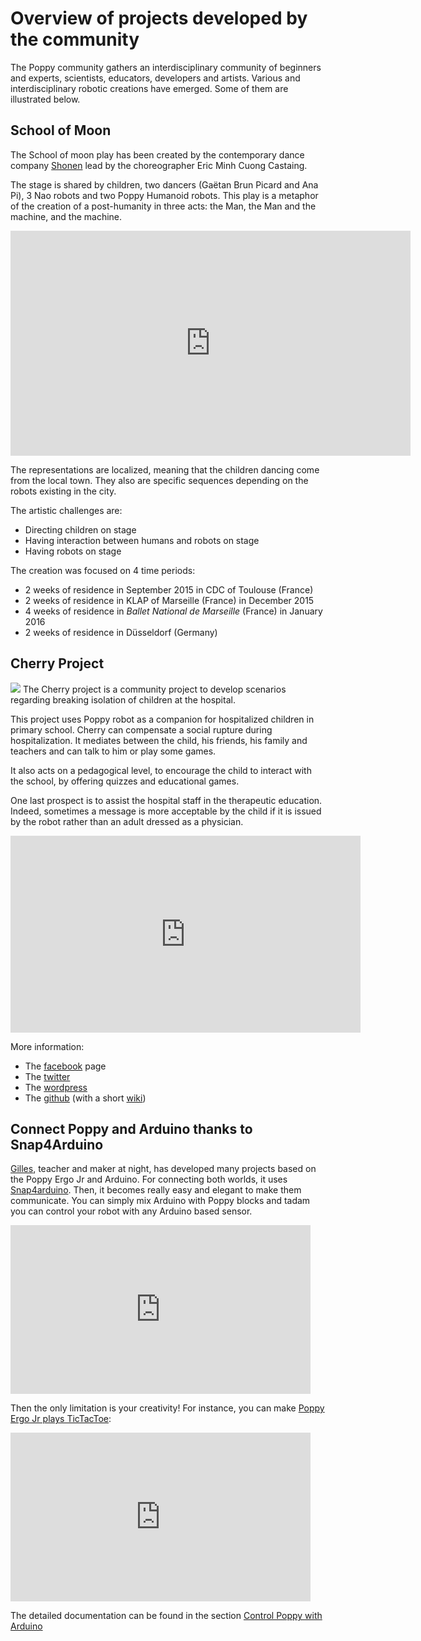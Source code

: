 # Overview of projects developed by the community

The Poppy community gathers an interdisciplinary community of beginners and experts, scientists, educators, developers and artists. Various and interdisciplinary robotic creations have emerged. Some of them are illustrated below.


## School of Moon

The School of moon play has been created by the contemporary dance company [Shonen](http://shonen.info) lead by the choreographer Eric Minh Cuong Castaing.

The stage is shared by children, two dancers (Gaëtan Brun Picard and Ana Pi), 3 Nao robots and two Poppy Humanoid robots. This play is a metaphor of the creation of a post-humanity in three acts: the Man, the Man and the machine, and the machine.

<iframe src="https://player.vimeo.com/video/149653064" width="640" height="360" frameborder="0" webkitallowfullscreen mozallowfullscreen allowfullscreen></iframe>

The representations are localized, meaning that the children dancing come from the local town. They also are specific sequences depending on the robots existing in the city.

The artistic challenges are:
- Directing children on stage
- Having interaction between humans and robots on stage
- Having robots on stage


The creation was focused on 4 time periods:
- 2 weeks of residence in September  2015 in CDC of Toulouse (France)
- 2 weeks of residence in KLAP of Marseille (France) in December 2015
- 4 weeks of residence in *Ballet National de Marseille* (France) in January 2016
- 2 weeks of residence in Düsseldorf (Germany)

## Cherry Project

![](../img/cherry.png)
The Cherry project is a community project to develop scenarios regarding breaking isolation of children at the hospital.

 This project uses Poppy robot as a companion for hospitalized children in primary school. Cherry can compensate a social rupture during hospitalization. It mediates between the child, his friends, his family and teachers and can talk to him or play some games.

 It also acts on a pedagogical level, to encourage the child to interact with the school, by offering quizzes and educational games.

 One last prospect is to assist the hospital staff in the therapeutic education. Indeed, sometimes a message is more acceptable by the child if it is issued by the robot rather than an adult dressed as a physician.

 <div style="text-align: center;">
 <iframe width="560" height="315" src="https://www.youtube.com/embed/URB1kDDScfM" frameborder="0" allowfullscreen></iframe>
 </div>

More information:

* The [facebook](https://www.facebook.com/projetcherry/?ref=ts&fref=ts) page
* The [twitter](https://twitter.com/projetcherry)
* The [wordpress](https://projetcherry.wordpress.com/)
* The [github](https://github.com/Cherry-project) (with a short [wiki](https://github.com/Cherry-project/wiki/wiki))

## Connect Poppy and Arduino thanks to Snap4Arduino

[Gilles](https://forum.poppy-project.org/users/gilles_lassus/), teacher and maker at night, has developed many projects based on the Poppy Ergo Jr and Arduino. For connecting both worlds, it uses [Snap4arduino](http://s4a.cat/snap/). Then, it becomes really easy and elegant to make them communicate. You can simply mix Arduino with Poppy blocks and tadam you can control your robot with any Arduino based sensor.

<iframe width="480" height="270" src="https://www.youtube.com/embed/FGKFoUICByE" frameborder="0" allowfullscreen></iframe>


Then the only limitation is your creativity! For instance, you can make [Poppy Ergo Jr plays TicTacToe](https://www.youtube.com/embed/usDAgvcEXJA):

<iframe width="480" height="270" src="https://www.youtube.com/embed/usDAgvcEXJA" frameborder="0" allowfullscreen></iframe>

The detailed documentation can be found in the section [Control Poppy with Arduino](../demo-activities/snap4arduino.md)

